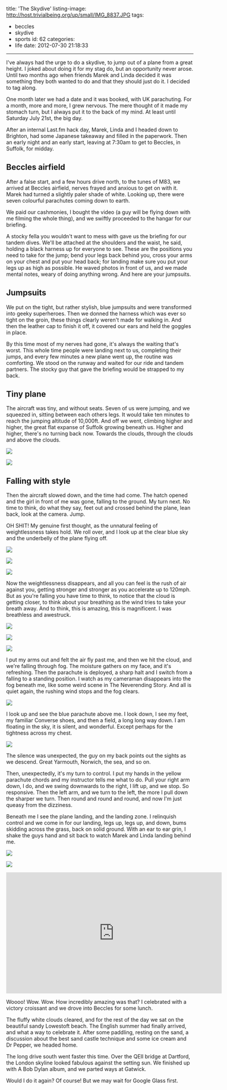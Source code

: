 title: 'The Skydive'
listing-image: http://host.trivialbeing.org/up/small/IMG_8837.JPG
tags:
  - beccles
  - skydive
  - sports
id: 62
categories:
  - life
date: 2012-07-30 21:18:33
---

I've always had the urge to do a skydive, to jump out of a plane from a great height. I joked about doing it for my stag do, but an opportunity never arose. Until two months ago when friends Marek and Linda decided it was something they both wanted to do and that they should just do it. I decided to tag along.

One month later we had a date and it was booked, with UK parachuting. For a month, more and more, I grew nervous. The mere thought of it made my stomach turn, but I always put it to the back of my mind. At least until Saturday July 21st, the big day.

After an internal Last.fm hack day, Marek, Linda and I headed down to Brighton, had some Japanese takeaway and filled in the paperwork. Then an early night and an early start, leaving at 7:30am to get to Beccles, in Suffolk, for midday.

## Beccles airfield

After a false start, and a few hours drive north, to the tunes of M83, we arrived at Beccles airfield, nerves frayed and anxious to get on with it. Marek had turned a slightly paler shade of white. Looking up, there were seven colourful parachutes coming down to earth.

We paid our cashmonies, I bought the video (a guy will be flying down with me filming the whole thing), and we swiftly proceeded to the hangar for our briefing.

A stocky fella you wouldn't want to mess with gave us the briefing for our tandem dives. We'll be attached at the shoulders and the waist, he said, holding a black harness up for everyone to see. These are the positions you need to take for the jump; bend your legs back behind you, cross your arms on your chest and put your head back; for landing make sure you put your legs up as high as possible. He waved photos in front of us, and we made mental notes, weary of doing anything wrong. And here are your jumpsuits.

## Jumpsuits

We put on the tight, but rather stylish, blue jumpsuits and were transformed into geeky superheroes. Then we donned the harness which was ever so tight on the groin, these things clearly weren't made for walking in. And then the leather cap to finish it off, it covered our ears and held the goggles in place.

By this time most of my nerves had gone, it's always the waiting that's worst. This whole time people were landing next to us, completing their jumps, and every few minutes a new plane went up, the routine was comforting. We stood on the runway and waited for our ride and tandem partners. The stocky guy that gave the briefing would be strapped to my back.

## Tiny plane

The aircraft was tiny, and without seats. Seven of us were jumping, and we squeezed in, sitting between each others legs. It would take ten minutes to reach the jumping altitude of 10,000ft. And off we went, climbing higher and higher, the great flat expanse of Suffolk growing beneath us. Higher and higher, there's no turning back now. Towards the clouds, through the clouds and above the clouds.

[![](http://host.trivialbeing.org/up/small/IMG_8817.jpg)](http://host.trivialbeing.org/up/IMG_8817.jpg)

[![](http://host.trivialbeing.org/up/small/IMG_8825.JPG)](http://host.trivialbeing.org/up/IMG_8825.JPG)

## Falling with style

Then the aircraft slowed down, and the time had come. The hatch opened and the girl in front of me was gone, falling to the ground. My turn next. No time to think, do what they say, feet out and crossed behind the plane, lean back, look at the camera. Jump.

OH SHIT! My genuine first thought, as the unnatural feeling of weightlessness takes hold. We roll over, and I look up at the clear blue sky and the underbelly of the plane flying off.

[![](http://host.trivialbeing.org/up/small/IMG_8836.JPG)](http://host.trivialbeing.org/up/IMG_8836.JPG)

[![](http://host.trivialbeing.org/up/small/IMG_8837.JPG)](http://host.trivialbeing.org/up/IMG_8837.JPG)

[![](http://host.trivialbeing.org/up/small/IMG_8838.JPG)](http://host.trivialbeing.org/up/IMG_8838.JPG)

Now the weightlessness disappears, and all you can feel is the rush of air against you, getting stronger and stronger as you accelerate up to 120mph. But as you're falling you have time to think, to notice that the cloud is getting closer, to think about your breathing as the wind tries to take your breath away. And to think, this is amazing, this is magnificent. I was breathless and awestruck.

[![](http://host.trivialbeing.org/up/small/IMG_8847.JPG)](http://host.trivialbeing.org/up/IMG_8847.JPG)

[![](http://host.trivialbeing.org/up/small/IMG_8848.JPG)](http://host.trivialbeing.org/up/IMG_8848.JPG)

[![](http://host.trivialbeing.org/up/small/IMG_8887.JPG)](http://host.trivialbeing.org/up/IMG_8887.JPG)

I put my arms out and felt the air fly past me, and then we hit the cloud, and we're falling through fog. The moisture gathers on my face, and it's refreshing. Then the parachute is deployed, a sharp halt and I switch from a falling to a standing position. I watch as my cameraman disappears into the fog beneath me, like some weird scene in The Neverending Story. And all is quiet again, the rushing wind stops and the fog clears.

[![](http://host.trivialbeing.org/up/small/IMG_8894.JPG)](http://host.trivialbeing.org/up/IMG_8894.JPG)

I look up and see the blue parachute above me. I look down, I see my feet, my familiar Converse shoes, and then a field, a long long way down. I am floating in the sky, it is silent, and wonderful. Except perhaps for the tightness across my chest.

[![](http://host.trivialbeing.org/up/small/IMG_8899.JPG)](http://host.trivialbeing.org/up/IMG_8899.JPG)

The silence was unexpected, the guy on my back points out the sights as we descend. Great Yarmouth, Norwich, the sea, and so on.

Then, unexpectedly, it's my turn to control. I put my hands in the yellow parachute chords and my instructor tells me what to do. Pull your right arm down, I do, and we swing downwards to the right, I lift up, and we stop. So responsive. Then the left arm, and we turn to the left, the more I pull down the sharper we turn. Then round and round and round, and now I'm just queasy from the dizziness.

Beneath me I see the plane landing, and the landing zone. I relinquish control and we come in for our landing, legs up, legs up, and down, bums skidding across the grass, back on solid ground. With an ear to ear grin, I shake the guys hand and sit back to watch Marek and Linda landing behind me.

[![](http://host.trivialbeing.org/up/small/IMG_8901.JPG)](http://host.trivialbeing.org/up/IMG_8901.JPG)

[![](http://host.trivialbeing.org/up/small/IMG_8913.JPG)](http://host.trivialbeing.org/up/IMG_8913.JPG)

<iframe width="580" height="326" src="http://www.youtube.com/embed/AfxSk1l4UgQ" frameborder="0" allowfullscreen></iframe>

Woooo! Wow. Wow. How incredibly amazing was that? I celebrated with a victory croissant and we drove into Beccles for some lunch.

The fluffy white clouds cleared, and for the rest of the day we sat on the beautiful sandy Lowestoft beach. The English summer had finally arrived, and what a way to celebrate it. After some paddling, resting on the sand, a discussion about the best sand castle technique and some ice cream and Dr Pepper, we headed home.

The long drive south went faster this time. Over the QEII bridge at Dartford, the London skyline looked fabulous against the setting sun. We finished up with A Bob Dylan album, and we parted ways at Gatwick.

Would I do it again? Of course! But we may wait for Google Glass first.
